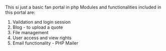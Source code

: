 This si just a basic fan portal in php 
Modules and functionalities included in this portal are:
1) Vaildation and login session
2) Blog - to upload a quote
3) File management
4) User access and view rights
5) Email functionality - PHP Mailer
